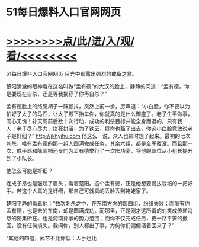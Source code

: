 # 51每日爆料入口官网网页

# <a href="https://github.com/jiedl/liao/issues/1">>>>>>>>>点/此/进/入/观/看/<<<<<<<<</a>

51每日爆料入口官网网页
目光中都露出强烈的戒备之意。

楚阳清澈的眼神看在这名叫做“孟有德”的大汉的脸上，静静的问道：“孟有德，你是要现在自杀，还是等我揭穿了你再自杀？”

孟有德脸上的络腮胡子一阵颤抖，突然上前一步，厉声道：“小白脸，你不要以为拍好了太子的马匹，让太子殿下抬举你，你就真的是什么御座了。老子生平做事，问心无愧！补天阁前后数十次行动，成功的刺杀目标并能全身而退的，只有我一人！老子尽心尽力，拼死拼活，为了铁云，将命也豁了出去，你这小白脸竟敢说老子是奸细？”
http://jkhyjhu.com
他这么一说，众人也顿时想了起来。最初的七次刺杀，唯有孟有德的那一组人圆满完成任务，其余六组，都是全军覆没。而且那一次，成子昂和陈雨桐还专门为孟有德举行了一次庆功宴，将他的职位从小组长提升到了小队长。

他怎么可能是奸细？

连成子昂也是皱起了眉头；看着楚阳。这个孟有德，正是他想要提拔栽培的一把好手。若这个人真的是奸细，那自己可就真的丢脸丢到姥姥家了。

楚阳平静的看着他：“数次刺杀之中，在东南方向的那四组，纷纷失败；而唯有你孟有德，也是去的东南，却是圆满成功。而那里，正是刚才这所谓的刘笑成传递消息的密集所在。也是菀南孙家的势力范围；而你不仅完成任务，更一路平安的撤回，没有任何损失。我问你，别人都出了事，为何你们偏偏活着回来了？”

“其他的四组，武艺不比你低；人手也比
